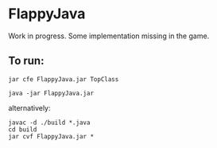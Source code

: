 # FlappyJava

Work in progress. Some implementation missing in the game.
## To run:
```
jar cfe FlappyJava.jar TopClass

java -jar FlappyJava.jar
```
alternatively:
```
javac -d ./build *.java
cd build
jar cvf FlappyJava.jar *
```
